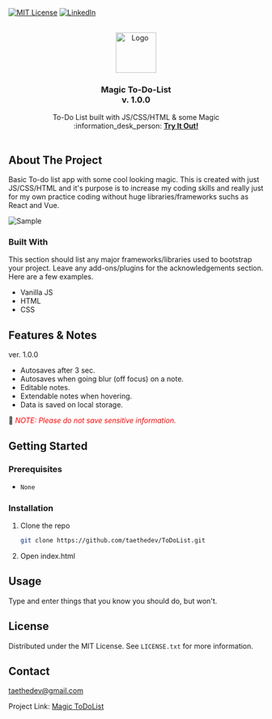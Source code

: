   <div id="top"></div>

[![MIT License][license-shield]][license-url]
[![LinkedIn][linkedin-shield]][linkedin-url]

<!-- PROJECT LOGO -->
<br />
<div align="center">
  <a href="https://github.com/othneildrew/Best-README-Template">
    <img src="https://todocreativeagency.com/wp-content/uploads/2021/08/todo-favicon.jpg" alt="Logo" width="80" height="80">
  </a>

  <h3 align="center">Magic To-Do-List </br>v. 1.0.0</h3>

  <p align="center">
    To-Do List built with JS/CSS/HTML & some Magic
    <br />
    :information_desk_person: <a href= "https://magic-todo-list.vercel.app/"><Strong>Try It Out!</Strong><a> 
    <br />
    <br />
  </p>
</div>

<!-- ABOUT THE PROJECT -->
## About The Project

Basic To-do list app with some cool looking magic. This is created with just JS/CSS/HTML and it's purpose is to increase my coding skills and really just for my own practice coding without huge libraries/frameworks suchs as React and Vue.

<img src="https://github.com/taethedev/ToDoList/blob/master/assets/img/Sample.PNG" alt="Sample">

### Built With

This section should list any major frameworks/libraries used to bootstrap your project. Leave any add-ons/plugins for the acknowledgements section. Here are a few examples.

* Vanilla JS
* HTML
* CSS
    
<!-- Features & Notes -->
## Features & Notes
ver. 1.0.0
- Autosaves after 3 sec.
- Autosaves when going blur (off focus) on a note.
- Editable notes.
- Extendable notes when hovering.
- Data is saved on local storage.
    
 :love_letter: <span style="color: red;">*NOTE: Please do not save sensitive information.*</span>
    
<!-- GETTING STARTED -->
## Getting Started

### Prerequisites
* 
  ```sh
  None
  ```

### Installation

1. Clone the repo
   ```sh
   git clone https://github.com/taethedev/ToDoList.git
   ```
2. Open index.html




<!-- USAGE EXAMPLES -->
## Usage

Type and enter things that you know you should do, but won't.


<!-- LICENSE -->
## License

Distributed under the MIT License. See `LICENSE.txt` for more information.



<!-- CONTACT -->
## Contact

taethedev@gmail.com

Project Link: [Magic ToDoList](https://github.com/taethedev/ToDoList)



<!-- MARKDOWN LINKS & IMAGES -->
<!-- https://www.markdownguide.org/basic-syntax/#reference-style-links -->
[license-shield]: https://img.shields.io/github/license/othneildrew/Best-README-Template.svg?style=for-the-badge
[license-url]: https://github.com/taethedev/ToDoList/blob/master/LICENSE.txt
[linkedin-shield]: https://img.shields.io/badge/-LinkedIn-black.svg?style=for-the-badge&logo=linkedin&colorB=555
[linkedin-url]: https://linkedin.com/in/taekjung

